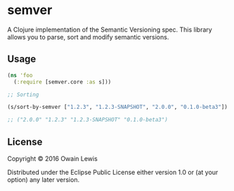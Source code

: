 # semver

A Clojure implementation of the Semantic Versioning spec. This library allows you to parse, sort and modify semantic versions.

## Usage

```clojure
(ns 'foo
  (:require [semver.core :as s]))

;; Sorting

(s/sort-by-semver ["1.2.3", "1.2.3-SNAPSHOT", "2.0.0", "0.1.0-beta3"])

;; ("2.0.0" "1.2.3" "1.2.3-SNAPSHOT" "0.1.0-beta3")


```

## License

Copyright © 2016 Owain Lewis

Distributed under the Eclipse Public License either version 1.0 or (at
your option) any later version.
